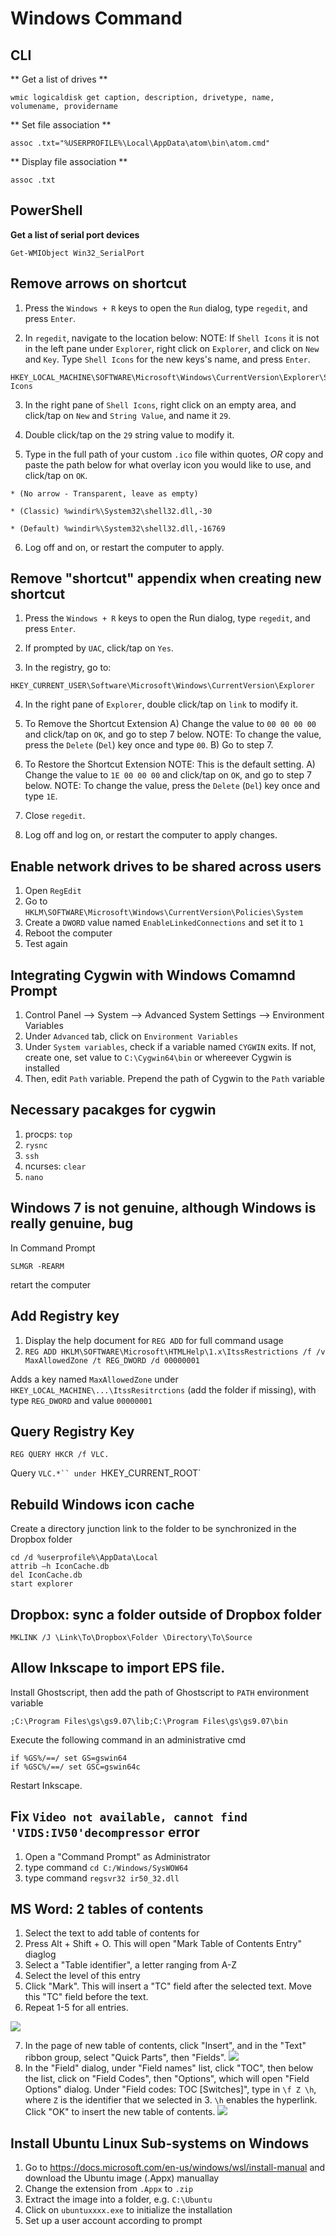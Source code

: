 # Windows Command #

## CLI ##
** Get a list of drives **
```
wmic logicaldisk get caption, description, drivetype, name, volumename, providername
```

** Set file association **
```
assoc .txt="%USERPROFILE%\Local\AppData\atom\bin\atom.cmd"
```

** Display file association **
```
assoc .txt
```

## PowerShell ##

**Get a list of serial port devices**
```
Get-WMIObject Win32_SerialPort
```

## Remove arrows on shortcut ##

1. Press the `Windows + R` keys to open the `Run` dialog, type `regedit`, and press `Enter`.

2. In `regedit`, navigate to the location below:
NOTE: If `Shell Icons` it is not in the left pane under `Explorer`, right click on `Explorer`, and click on `New` and `Key`. Type `Shell Icons` for the new keys's name, and press `Enter`.

  ```
  HKEY_LOCAL_MACHINE\SOFTWARE\Microsoft\Windows\CurrentVersion\Explorer\Shell Icons
  ```

3. In the right pane of `Shell Icons`, right click on an empty area, and click/tap on `New` and `String Value`, and name it `29`.

4. Double click/tap on the `29` string value to modify it.

5. Type in the full path of your custom `.ico` file within quotes, *OR* copy and paste the path below for what overlay icon you would like to use, and click/tap on `OK`.

  ```
  * (No arrow - Transparent, leave as empty)

  * (Classic) %windir%\System32\shell32.dll,-30

  * (Default) %windir%\System32\shell32.dll,-16769
  ```

6. Log off and on, or restart the computer to apply.

## Remove "shortcut" appendix when creating new shortcut ##
1. Press the `Windows + R` keys to open the Run dialog, type `regedit`, and press `Enter`.

2. If prompted by `UAC`, click/tap on `Yes`.

3. In the registry, go to:
  ```
  HKEY_CURRENT_USER\Software\Microsoft\Windows\CurrentVersion\Explorer
  ```
4. In the right pane of `Explorer`, double click/tap on `link` to modify it.

5. To Remove the Shortcut Extension
A) Change the value to `00 00 00 00` and click/tap on `OK`, and go to step 7 below.
NOTE: To change the value, press the `Delete` (`Del`) key once and type `00`.
B) Go to step 7.

6. To Restore the Shortcut Extension
NOTE: This is the default setting.
A) Change the value to `1E 00 00 00` and click/tap on `OK`, and go to step 7 below.
NOTE: To change the value, press the `Delete` (`Del`) key once and type `1E`.

7. Close `regedit`.

8. Log off and log on, or restart the computer to apply changes.

## Enable network drives to be shared across users ##
1. Open `RegEdit`
2. Go to `HKLM\SOFTWARE\Microsoft\Windows\CurrentVersion\Policies\System`
3. Create a `DWORD` value named `EnableLinkedConnections` and set it to `1`
4. Reboot the computer
5. Test again

## Integrating Cygwin with Windows Comamnd Prompt ##
1. Control Panel --> System --> Advanced System Settings --> Environment Variables
2. Under `Advanced` tab, click on `Environment Variables`
3. Under `System variables`, check if a variable named `CYGWIN` exits. If not, create one, set value to `C:\Cygwin64\bin` or whereever Cygwin is installed
4. Then, edit `Path` variable. Prepend the path of Cygwin to the `Path` variable

## Necessary pacakges for cygwin
1. procps: `top`
2. `rysnc`
3. `ssh`
4. ncurses: `clear`
5. `nano`

## Windows 7 is not genuine, although Windows is really genuine, bug
In Command Prompt

`SLMGR -REARM`

retart the computer


## Add Registry key
1. Display the help document for `REG ADD` for full command usage
2. `REG ADD HKLM\SOFTWARE\Microsoft\HTMLHelp\1.x\ItssRestrictions /f /v MaxAllowedZone /t REG_DWORD /d 00000001`

Adds a key named `MaxAllowedZone` under `HKEY_LOCAL_MACHINE\...\ItssResitrctions` (add the folder if missing), with type `REG_DWORD` and value `00000001`

## Query Registry Key
`REG QUERY HKCR /f VLC.`

Query `VLC.*`` under `HKEY_CURRENT_ROOT`

## Rebuild Windows icon cache
Create a directory junction link to the folder to be synchronized in the Dropbox folder
```
cd /d %userprofile%\AppData\Local
attrib –h IconCache.db
del IconCache.db
start explorer
```

## Dropbox: sync a folder outside of Dropbox folder
```
MKLINK /J \Link\To\Dropbox\Folder \Directory\To\Source
```

## Allow Inkscape to import EPS file.

Install Ghostscript, then add the path of Ghostscript to `PATH` environment variable
```
;C:\Program Files\gs\gs9.07\lib;C:\Program Files\gs\gs9.07\bin
```

Execute the following command in an administrative cmd
```
if %GS%/==/ set GS=gswin64
if %GSC%/==/ set GSC=gswin64c
```
Restart Inkscape.

## Fix `Video not available, cannot find 'VIDS:IV50'decompressor` error
1. Open a "Command Prompt" as Administrator
2. type command `cd C:/Windows/SysWOW64`
3. type command `regsvr32 ir50_32.dll`


## MS Word: 2 tables of contents
1. Select the text to add table of contents for
2. Press Alt + Shift + O. This will open "Mark Table of Contents Entry" diaglog
3. Select a "Table identifier", a letter ranging from A-Z
4. Select the level of this entry
5. Click "Mark". This will insert a "TC" field after the selected text. Move this "TC" field before the text.
6. Repeat 1-5 for all entries.

![](./archive/word-2-table-of-contents-TC-tag.png)

7. In the page of new table of contents, click "Insert", and in the "Text" ribbon group, select "Quick Parts", then "Fields".
![](./archive/word-2-table-of-contents-field.png)
8. In the "Field" dialog, under "Field names" list, click "TOC", then below the list, click on "Field Codes", then "Options", which will open "Field Options" dialog. Under "Field codes: TOC [Switches]", type in `\f Z \h`, where `Z` is the identifier that we selected in 3. `\h` enables the hyperlink. Click "OK" to insert the new table of contents.
![](./archive/word-2-table-of-contents-insert-TOC.png)


## Install Ubuntu Linux Sub-systems on Windows
1. Go to https://docs.microsoft.com/en-us/windows/wsl/install-manual and download the Ubuntu image (.Appx) manuallay
2. Change the extension from `.Appx` to `.zip`
3. Extract the image into a folder, e.g. `C:\Ubuntu`
4. Click on `ubuntuxxxx.exe` to initialize the installation
5. Set up a user account according to prompt
